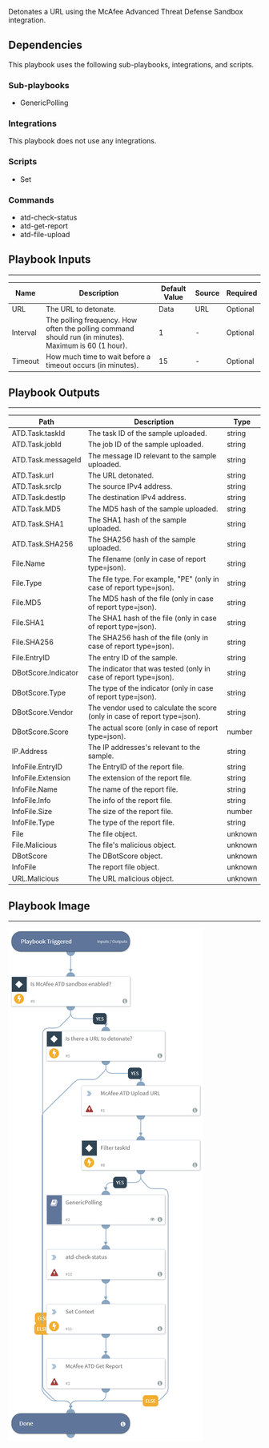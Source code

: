 Detonates a URL using the McAfee Advanced Threat Defense Sandbox integration.

## Dependencies
This playbook uses the following sub-playbooks, integrations, and scripts.

### Sub-playbooks
* GenericPolling

### Integrations
This playbook does not use any integrations.

### Scripts
* Set

### Commands
* atd-check-status
* atd-get-report
* atd-file-upload

## Playbook Inputs
---

| **Name** | **Description** | **Default Value** | **Source** | **Required** |
| --- | --- | --- | --- | --- |
| URL | The URL to detonate. | Data | URL | Optional |
| Interval | The polling frequency. How often the polling command should run (in minutes). Maximum is 60 (1 hour). | 1 | - | Optional |
| Timeout | How much time to wait before a timeout occurs (in minutes). | 15 | - | Optional |

## Playbook Outputs
---

| **Path** | **Description** | **Type** |
| --- | --- | --- |
| ATD.Task.taskId | The task ID of the sample uploaded. | string |
| ATD.Task.jobId | The job ID of the sample uploaded. | string |
| ATD.Task.messageId | The message ID relevant to the sample uploaded. | string |
| ATD.Task.url | The URL detonated. | string |
| ATD.Task.srcIp | The source IPv4 address. | string |
| ATD.Task.destIp | The destination IPv4 address. | string |
| ATD.Task.MD5 | The MD5 hash of the sample uploaded. | string |
| ATD.Task.SHA1 | The SHA1 hash of the sample uploaded. | string |
| ATD.Task.SHA256 | The SHA256 hash of the sample uploaded. | string |
| File.Name | The filename (only in case of report type=json). | string |
| File.Type | The file type. For example, "PE" (only in case of report type=json). | string |
| File.MD5 | The MD5 hash of the file (only in case of report type=json). | string |
| File.SHA1 | The SHA1 hash of the file (only in case of report type=json). | string |
| File.SHA256 | The SHA256 hash of the file (only in case of report type=json). | string |
| File.EntryID | The entry ID of the sample. | string |
| DBotScore.Indicator | The indicator that was tested (only in case of report type=json). | string |
| DBotScore.Type | The type of the indicator (only in case of report type=json). | string |
| DBotScore.Vendor | The vendor used to calculate the score (only in case of report type=json). | string |
| DBotScore.Score | The actual score (only in case of report type=json). | number |
| IP.Address | The IP addresses's relevant to the sample. | string |
| InfoFile.EntryID | The EntryID of the report file. | string |
| InfoFile.Extension | The extension of the report file. | string |
| InfoFile.Name | The name of the report file. | string |
| InfoFile.Info | The info of the report file. | string |
| InfoFile.Size | The size of the report file. | number |
| InfoFile.Type | The type of the report file. | string |
| File | The file object. | unknown |
| File.Malicious | The file's malicious object. | unknown |
| DBotScore | The DBotScore object. | unknown |
| InfoFile | The report file object. | unknown |
| URL.Malicious | The URL malicious object. | unknown |

## Playbook Image
---
![Detonate_URL_McAfee_ATD](https://raw.githubusercontent.com/demisto/content/1bdd5229392bd86f0cc58265a24df23ee3f7e662/docs/images/playbooks/Detonate_URL_McAfee_ATD.png)
